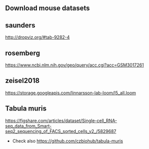 
## Download mouse datasets

## saunders
http://dropviz.org/#tab-9282-4

## rosemberg 
https://www.ncbi.nlm.nih.gov/geo/query/acc.cgi?acc=GSM3017261

## zeisel2018
https://storage.googleapis.com/linnarsson-lab-loom/l5_all.loom


## Tabula muris
https://figshare.com/articles/dataset/Single-cell_RNA-seq_data_from_Smart-seq2_sequencing_of_FACS_sorted_cells_v2_/5829687
- Check also https://github.com/czbiohub/tabula-muris
